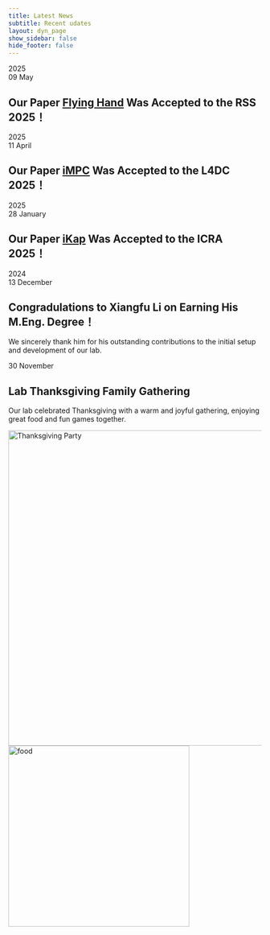 ```yaml
---
title: Latest News
subtitle: Recent udates
layout: dyn_page
show_sidebar: false
hide_footer: false
---
```


<div class="news-container">
  <!-- news of 2025 -->
  <!-- Our Paper Flying Hand Was Accepted to the RSS 2025！ -->
  <div class="year header">2025</div>
    <div class="news-item" data-aos="fade-down" data-aos-duration="1000">
        <div class="date-box">
      <span class="date-day">09</span>
      <span class="date-month">May</span>
    </div>
    <div class="news-content">
      <h2>Our Paper <a href="/flying_hand/" target="_blank">Flying Hand</a> Was Accepted to the RSS 2025！</h2>
    </div>
  </div>
  <!-- Our Paper iMPC Was Accepted to the L4DC 2025！ -->
  <div class="year header">2025</div>
    <div class="news-item" data-aos="fade-right" data-aos-duration="1000">
        <div class="date-box">
      <span class="date-day">11</span>
      <span class="date-month">April</span>
    </div>
    <div class="news-content">
      <h2>Our Paper <a href="/iMPC/" target="_blank">iMPC</a> Was Accepted to the L4DC 2025！</h2>
    </div>
  </div>
  <!-- Our Paper iKap Was Accepted to the ICRA 2025！ -->
  <div class="year header">2025</div>
    <div class="news-item" data-aos="fade-up" data-aos-duration="1000">
        <div class="date-box">
      <span class="date-day">28</span>
      <span class="date-month">January</span>
    </div>
    <div class="news-content">
      <h2>Our Paper <a href="/iKap/" target="_blank">iKap</a> Was Accepted to the ICRA 2025！</h2>
    </div>
  </div>
  <!-- news of 2024 -->
  <!-- Congradulations to Xiangfu Li on Earning His M.Eng. Degree. -->
  <div class="year-header">2024</div>
    <div class="news-item" data-aos="fade-left" data-aos-duration="1000">
    <div class="date-box">
      <span class="date-day">13</span>
      <span class="date-month">December</span>
    </div>
    <div class="news-content">
      <h2>Congradulations to Xiangfu Li on Earning His M.Eng. Degree！</h2>
      <p>We sincerely thank him for his outstanding contributions to the initial setup and development of our lab.</p>
    </div>
  </div>
  <!-- Lab Thanksgiving Family Gathering -->
  <div class="news-item" data-aos="fade-up" data-aos-duration="1000">
    <div class="date-box">
      <span class="date-day">30</span>
      <span class="date-month">November</span>
    </div>
    <div class="news-content">
      <h2>Lab Thanksgiving Family Gathering</h2>
      <p>Our lab celebrated Thanksgiving with a warm and joyful gathering, enjoying great food and fun games together.</p>
    </div>
  </div>
  <div class="news-image" style="clear: both;">
      <img src="{{ '/img/news/Thanksgiving.PNG' | relative_url }}" alt="Thanksgiving Party" width="627"/>
      <img src="{{ '/img/news/food.jpg' | relative_url }}" alt="food" width="360"/>
  </div>

<!-- <center>
<a class="twitter-timeline" data-width="600" data-height="1500" href="https://twitter.com/AirLabCMU?ref_src=twsrc%5Etfw">Tweets by AirLabCMU</a> <script async src="https://platform.twitter.com/widgets.js" charset="utf-8"></script> 
</center> -->